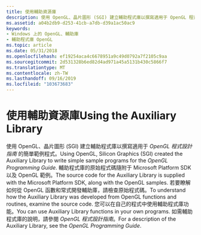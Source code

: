 ```yaml
---
title: 使用輔助資源庫
description: 使用 OpenGL、晶片圖形 (SGI) 建立輔助程式庫以撰寫適用于 OpenGL 程式設計指南的簡單範例程式。
ms.assetid: a04b2db9-d253-41cb-a7db-d39a1ac50ac9
keywords:
- Windows 上的 OpenGL、輔助庫
- 輔助程式庫 OpenGL
ms.topic: article
ms.date: 05/31/2018
ms.openlocfilehash: ef19254aca4c6678951a9c49d0792a7f2105c9aa
ms.sourcegitcommit: 2d531328b6ed82d4ad971a45a5131b430c5866f7
ms.translationtype: MT
ms.contentlocale: zh-TW
ms.lasthandoff: 09/16/2019
ms.locfileid: "103673683"
---
```

# <a name="using-the-auxiliary-library"></a><span data-ttu-id="41f53-105">使用輔助資源庫</span><span class="sxs-lookup"><span data-stu-id="41f53-105">Using the Auxiliary Library</span></span>

<span data-ttu-id="41f53-106">使用 OpenGL、晶片圖形 (SGI) 建立輔助程式庫以撰寫適用于 *OpenGL 程式設計指南* 的簡單範例程式。</span><span class="sxs-lookup"><span data-stu-id="41f53-106">Using OpenGL, Silicon Graphics (SGI) created the Auxiliary Library to write simple sample programs for the *OpenGL Programming Guide*.</span></span> <span data-ttu-id="41f53-107">輔助程式庫的原始程式碼隨附于 Microsoft Platform SDK 以及 OpenGL 範例。</span><span class="sxs-lookup"><span data-stu-id="41f53-107">The source code for the Auxiliary Library is supplied with the Microsoft Platform SDK, along with the OpenGL samples.</span></span> <span data-ttu-id="41f53-108">若要瞭解如何從 OpenGL 函數和常式開發輔助庫，請檢查原始程式碼。</span><span class="sxs-lookup"><span data-stu-id="41f53-108">To understand how the Auxiliary Library was developed from OpenGL functions and routines, examine the source code.</span></span> <span data-ttu-id="41f53-109">您可以在自己的程式中使用輔助程式庫功能。</span><span class="sxs-lookup"><span data-stu-id="41f53-109">You can use Auxiliary Library functions in your own programs.</span></span> <span data-ttu-id="41f53-110">如需輔助程式庫的說明，請參閱 *OpenGL 程式設計指南*。</span><span class="sxs-lookup"><span data-stu-id="41f53-110">For a description of the Auxiliary Library, see the *OpenGL Programming Guide*.</span></span>

 

 




